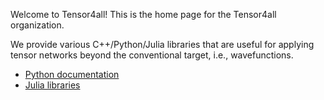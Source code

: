 Welcome to Tensor4all!
This is the home page for the Tensor4all organization.

We provide various C++/Python/Julia libraries that are useful for applying tensor networks beyond the conventional target, i.e., wavefunctions.

* [Python documentation](https://xfac.readthedocs.io)
* [Julia libraries](/julia.html)